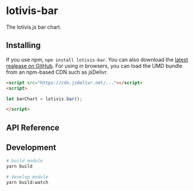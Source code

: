 # lotivis-bar

The lotivis.js bar chart.

## Installing

If you use npm, `npm install lotivis-bar`. You can also download the [latest realease on GitHub](https://github.com/lukasdanckwerth/lotivis-bar/releases/latest). For using in browsers, you can load the UMD bundle from an npm-based CDN such as jsDelivr.

```html
<script src="https://cdn.jsdelivr.net/..."></script>
<script>

let barChart = lotivis.bar();

</script>

```

## API Reference

## Development

```bash
# build module
yarn build

# develop module
yarn build:watch
```